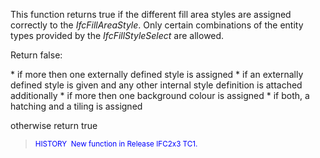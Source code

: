 This function returns true if the different fill area styles are assigned correctly to the _IfcFillAreaStyle_. Only certain combinations of the entity types provided by the _IfcFillStyleSelect_ are allowed.

Return false:

\* if more then one externally defined style is assigned 
\* if an externally defined style is given and any other internal style definition is attached additionally 
\* if more then one background colour is assigned 
\* if both, a hatching and a tiling is assigned 

otherwise return true

> <font color="#0000FF"><small>HISTORY  New function
      in Release IFC2x3 TC1.</small></font>
